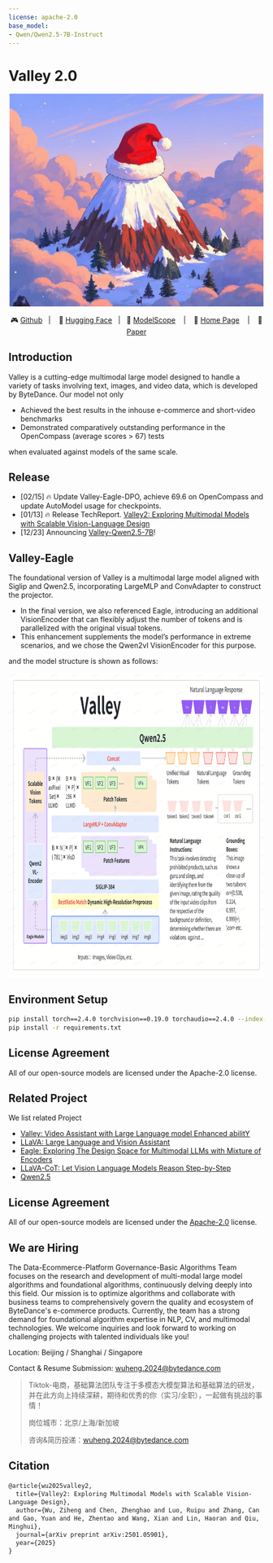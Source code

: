 ```yaml
---
license: apache-2.0
base_model:
- Qwen/Qwen2.5-7B-Instruct
---
```

# Valley 2.0

<p align="center">
    <img src="https://raw.githubusercontent.com/bytedance/Valley/refs/heads/main/assets/valley_logo.jpg" width="500"/>
<p>

<p align="center">
🎮️ <a href="https://github.com/bytedance/Valley">Github</a>&nbsp&nbsp | &nbsp&nbsp 🤗 <a href="https://huggingface.co/bytedance-research/Valley-Eagle-7B">Hugging Face</a>&nbsp&nbsp | &nbsp&nbsp🤖 <a href="https://www.modelscope.cn/models/Hyggge/Valley-Eagle-7B">ModelScope</a> &nbsp&nbsp | &nbsp&nbsp 📑 <a href="https://hyggge.github.io/projects/valley/index.html">Home Page</a> &nbsp&nbsp | &nbsp&nbsp 📙 <a href="https://arxiv.org/abs/2501.05901">Paper</a> 
</p>

## Introduction
Valley is a cutting-edge multimodal large model designed to handle a variety of tasks involving text, images, and video data, which is developed by ByteDance. Our model not only

- Achieved the best results in the inhouse e-commerce and short-video benchmarks
- Demonstrated comparatively outstanding performance in the OpenCompass (average scores > 67) tests

when evaluated against models of the same scale. 

## Release
- [02/15] 🔥 Update Valley-Eagle-DPO, achieve 69.6 on OpenCompass and update AutoModel usage for checkpoints.
- [01/13] 🔥 Release TechReport. [Valley2: Exploring Multimodal Models with Scalable Vision-Language Design](https://arxiv.org/abs/2501.05901)
- [12/23] Announcing [Valley-Qwen2.5-7B](https://huggingface.co/ByteDance)!

## Valley-Eagle
The foundational version of Valley is a multimodal large model aligned with Siglip and Qwen2.5, incorporating LargeMLP and ConvAdapter to construct the projector. 

- In the final version, we also referenced Eagle, introducing an additional VisionEncoder that can flexibly adjust the number of tokens and is parallelized with the original visual tokens. 
- This enhancement supplements the model’s performance in extreme scenarios, and we chose the Qwen2vl VisionEncoder for this purpose. 

and the model structure is shown as follows:

<div style="display:flex;">
  <img src="valley_structure.jpeg" alt="opencompass" style="height:600px;" />
</div>


## Environment Setup
``` bash
pip install torch==2.4.0 torchvision==0.19.0 torchaudio==2.4.0 --index-url https://download.pytorch.org/whl/cu121
pip install -r requirements.txt
```

## License Agreement
All of our open-source models are licensed under the Apache-2.0 license.


## Related Project
We list related Project
- [Valley: Video Assistant with Large Language model Enhanced abilitY](https://github.com/RupertLuo/Valley)
- [LLaVA: Large Language and Vision Assistant](https://github.com/haotian-liu/LLaVA)
- [Eagle: Exploring The Design Space for Multimodal LLMs with Mixture of Encoders](https://github.com/NVlabs/EAGLE)
- [LLaVA-CoT: Let Vision Language Models Reason Step-by-Step](https://github.com/PKU-YuanGroup/LLaVA-CoT)
- [Qwen2.5](https://github.com/QwenLM/Qwen2.5)

## License Agreement
All of our open-source models are licensed under the [Apache-2.0](./LICENSE) license.

## We are Hiring
The Data-Ecommerce-Platform Governance-Basic Algorithms Team focuses on the research and development of multi-modal large model algorithms and foundational algorithms, continuously delving deeply into this field. Our mission is to optimize algorithms and collaborate with business teams to comprehensively govern the quality and ecosystem of ByteDance's e-commerce products. Currently, the team has a strong demand for foundational algorithm expertise in NLP, CV, and multimodal technologies. We welcome inquiries and look forward to working on challenging projects with talented individuals like you!

Location: Beijing / Shanghai / Singapore

Contact & Resume Submission: wuheng.2024@bytedance.com

> Tiktok-电商，基础算法团队专注于多模态大模型算法和基础算法的研发，并在此方向上持续深耕，期待和优秀的你（实习/全职），一起做有挑战的事情！
>
> 岗位城市：北京/上海/新加坡 
> 
> 咨询&简历投递：wuheng.2024@bytedance.com

## Citation
```
@article{wu2025valley2,
  title={Valley2: Exploring Multimodal Models with Scalable Vision-Language Design},
  author={Wu, Ziheng and Chen, Zhenghao and Luo, Ruipu and Zhang, Can and Gao, Yuan and He, Zhentao and Wang, Xian and Lin, Haoran and Qiu, Minghui},
  journal={arXiv preprint arXiv:2501.05901},
  year={2025}
}
```
